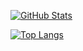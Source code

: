 [![GitHub Stats](https://github-readme-stats.vercel.app/api?username=lmaomila&hide=contribs,prs&theme=dark&show_icons=true)](https://github.com/lmaomila?tab=repositories)

[![Top Langs](https://github-readme-stats.vercel.app/api/top-langs/?username=lmaomila&size_weight=0.5&count_weight=0.5&theme=dark&layout=compact)](https://github.com/lmaomila?tab=repositories)
